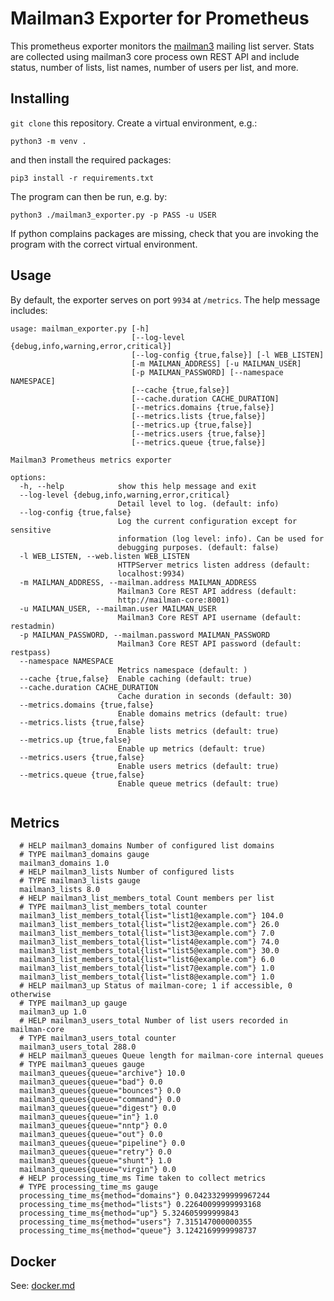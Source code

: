 # Mailman3 Exporter for Prometheus 

This prometheus exporter monitors the [mailman3](https://www.mailman.org/) mailing list server. 
Stats are collected using mailman3 core process own REST API and include status, number of lists,
list names, number of users per list, and more.

## Installing

`git clone` this repository.  Create a virtual environment, e.g.:

```shell script
python3 -m venv .
```

and then install the required packages:

```shell script
pip3 install -r requirements.txt
```

The program can then be run, e.g. by:

```shell script
python3 ./mailman3_exporter.py -p PASS -u USER
```

If python complains packages are missing, check that you are invoking the
program with the correct virtual environment.

## Usage

By default, the exporter serves on port `9934` at `/metrics`. The help message
includes: 

```
usage: mailman_exporter.py [-h]
                           [--log-level {debug,info,warning,error,critical}]
                           [--log-config {true,false}] [-l WEB_LISTEN]
                           [-m MAILMAN_ADDRESS] [-u MAILMAN_USER]
                           [-p MAILMAN_PASSWORD] [--namespace NAMESPACE]
                           [--cache {true,false}]
                           [--cache.duration CACHE_DURATION]
                           [--metrics.domains {true,false}]
                           [--metrics.lists {true,false}]
                           [--metrics.up {true,false}]
                           [--metrics.users {true,false}]
                           [--metrics.queue {true,false}]

Mailman3 Prometheus metrics exporter

options:
  -h, --help            show this help message and exit
  --log-level {debug,info,warning,error,critical}
                        Detail level to log. (default: info)
  --log-config {true,false}
                        Log the current configuration except for sensitive
                        information (log level: info). Can be used for
                        debugging purposes. (default: false)
  -l WEB_LISTEN, --web.listen WEB_LISTEN
                        HTTPServer metrics listen address (default:
                        localhost:9934)
  -m MAILMAN_ADDRESS, --mailman.address MAILMAN_ADDRESS
                        Mailman3 Core REST API address (default:
                        http://mailman-core:8001)
  -u MAILMAN_USER, --mailman.user MAILMAN_USER
                        Mailman3 Core REST API username (default: restadmin)
  -p MAILMAN_PASSWORD, --mailman.password MAILMAN_PASSWORD
                        Mailman3 Core REST API password (default: restpass)
  --namespace NAMESPACE
                        Metrics namespace (default: )
  --cache {true,false}  Enable caching (default: true)
  --cache.duration CACHE_DURATION
                        Cache duration in seconds (default: 30)
  --metrics.domains {true,false}
                        Enable domains metrics (default: true)
  --metrics.lists {true,false}
                        Enable lists metrics (default: true)
  --metrics.up {true,false}
                        Enable up metrics (default: true)
  --metrics.users {true,false}
                        Enable users metrics (default: true)
  --metrics.queue {true,false}
                        Enable queue metrics (default: true)


```

## Metrics

```
  # HELP mailman3_domains Number of configured list domains
  # TYPE mailman3_domains gauge
  mailman3_domains 1.0
  # HELP mailman3_lists Number of configured lists
  # TYPE mailman3_lists gauge
  mailman3_lists 8.0
  # HELP mailman3_list_members_total Count members per list
  # TYPE mailman3_list_members_total counter
  mailman3_list_members_total{list="list1@example.com"} 104.0
  mailman3_list_members_total{list="list2@example.com"} 26.0
  mailman3_list_members_total{list="list3@example.com"} 7.0
  mailman3_list_members_total{list="list4@example.com"} 74.0
  mailman3_list_members_total{list="list5@example.com"} 30.0
  mailman3_list_members_total{list="list6@example.com"} 6.0
  mailman3_list_members_total{list="list7@example.com"} 1.0
  mailman3_list_members_total{list="list8@example.com"} 1.0
  # HELP mailman3_up Status of mailman-core; 1 if accessible, 0 otherwise
  # TYPE mailman3_up gauge
  mailman3_up 1.0
  # HELP mailman3_users_total Number of list users recorded in mailman-core
  # TYPE mailman3_users_total counter
  mailman3_users_total 288.0
  # HELP mailman3_queues Queue length for mailman-core internal queues
  # TYPE mailman3_queues gauge
  mailman3_queues{queue="archive"} 10.0
  mailman3_queues{queue="bad"} 0.0
  mailman3_queues{queue="bounces"} 0.0
  mailman3_queues{queue="command"} 0.0
  mailman3_queues{queue="digest"} 0.0
  mailman3_queues{queue="in"} 1.0
  mailman3_queues{queue="nntp"} 0.0
  mailman3_queues{queue="out"} 0.0
  mailman3_queues{queue="pipeline"} 0.0
  mailman3_queues{queue="retry"} 0.0
  mailman3_queues{queue="shunt"} 1.0
  mailman3_queues{queue="virgin"} 0.0
  # HELP processing_time_ms Time taken to collect metrics
  # TYPE processing_time_ms gauge
  processing_time_ms{method="domains"} 0.04233299999967244
  processing_time_ms{method="lists"} 0.22640099999993168
  processing_time_ms{method="up"} 5.324605999999843
  processing_time_ms{method="users"} 7.315147000000355
  processing_time_ms{method="queue"} 3.1242169999998737
```

## Docker

See: [docker.md](./docker.md)

